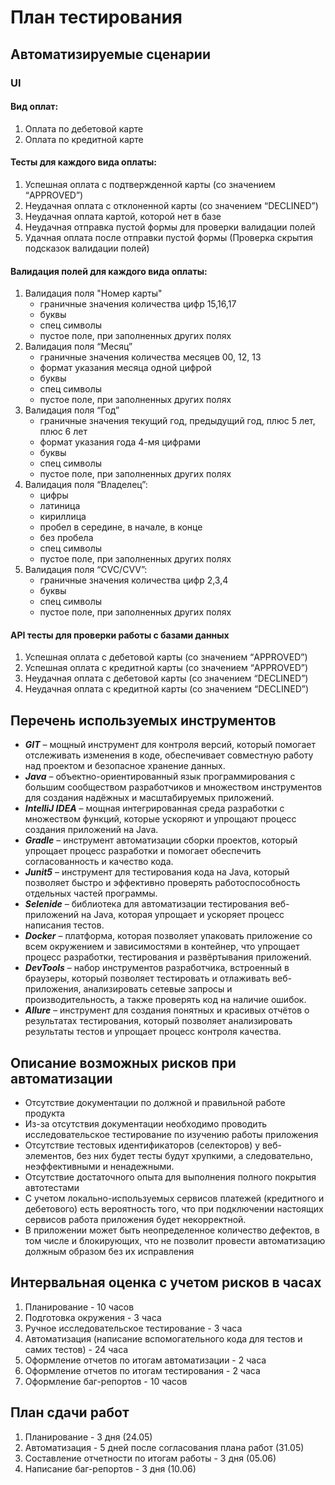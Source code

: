 # План тестирования

## Автоматизируемые сценарии

### UI

#### Вид оплат:

1. Оплата по дебетовой карте
1. Оплата по кредитной карте

#### Тесты для каждого вида оплаты:

1. Успешная оплата с подтвержденной карты (со значением “APPROVED”)
1. Неудачная оплата с отклоненной карты (со значением “DECLINED”)
1. Неудачная оплата картой, которой нет в базе
1. Неудачная отправка пустой формы для проверки валидации полей
1. Удачная оплата после отправки пустой формы (Проверка скрытия подсказок валидации полей)

#### Валидация полей для каждого вида оплаты:

1. Валидация поля "Номер карты"
    - граничные значения количества цифр 15,16,17
    - буквы
    - спец символы
    - пустое поле, при заполненных других полях
1. Валидация поля “Месяц”
    - граничные значения количества месяцев 00, 12, 13
    - формат указания месяца одной цифрой
    - буквы
    - спец символы
    - пустое поле, при заполненных других полях
1. Валидация поля “Год”
    - граничные значения текущий год, предыдущий год, плюс 5 лет, плюс 6 лет
    - формат указания года 4-мя цифрами
    - буквы
    - спец символы
    - пустое поле, при заполненных других полях
1. Валидация поля “Владелец”:
    - цифры
    - латиница
    - кириллица
    - пробел в середине, в начале, в конце
    - без пробела
    - спец символы
    - пустое поле, при заполненных других полях
1. Валидация поля “CVC/CVV”:
    - граничные значения количества цифр 2,3,4
    - буквы
    - спец символы
    - пустое поле, при заполненных других полях

#### API тесты для проверки работы с базами данных

1. Успешная оплата с дебетовой карты (со значением “APPROVED”)
1. Успешная оплата с кредитной карты (со значением “APPROVED”)
1. Неудачная оплата с дебетовой карты (со значением “DECLINED”)
1. Неудачная оплата с кредитной карты (со значением “DECLINED”)

## Перечень используемых инструментов

- ***GIT*** – мощный инструмент для контроля версий, который помогает отслеживать изменения в коде, обеспечивает
  совместную работу над проектом и безопасное хранение данных.
- ***Java*** – объектно-ориентированный язык программирования с большим сообществом разработчиков и множеством
  инструментов для создания надёжных и масштабируемых приложений.
- ***IntelliJ IDEA*** – мощная интегрированная среда разработки с множеством функций, которые ускоряют и упрощают
  процесс создания приложений на Java.
- ***Gradle*** – инструмент автоматизации сборки проектов, который упрощает процесс разработки и помогает обеспечить
  согласованность и качество кода.
- ***Junit5*** – инструмент для тестирования кода на Java, который позволяет быстро и эффективно проверять
  работоспособность отдельных частей программы.
- ***Selenide*** – библиотека для автоматизации тестирования веб-приложений на Java, которая упрощает и ускоряет процесс
  написания тестов.
- ***Docker*** – платформа, которая позволяет упаковать приложение со всем окружением и зависимостями в контейнер, что
  упрощает процесс разработки, тестирования и развёртывания приложений.
- ***DevTools*** – набор инструментов разработчика, встроенный в браузеры, который позволяет тестировать и отлаживать
  веб-приложения, анализировать сетевые запросы и производительность, а также проверять код на наличие ошибок.
- ***Allure*** – инструмент для создания понятных и красивых отчётов о результатах тестирования, который позволяет
  анализировать результаты тестов и упрощает процесс контроля качества.

## Описание возможных рисков при автоматизации

- Отсутствие документации по должной и правильной работе продукта
- Из-за отсутствия документации необходимо проводить исследовательское тестирование по изучению работы приложения
- Отсутствие тестовых идентификаторов (селекторов) у веб-элементов, без них будет тесты будут хрупкими, а следовательно,
  неэффективными и ненадежными.
- Отсутствие достаточного опыта для выполнения полного покрытия автотестами
- С учетом локально-используемых сервисов платежей (кредитного и дебетового) есть вероятность того, что при подключении
  настоящих сервисов работа приложения будет некорректной.
- В приложении может быть неопределенное количество дефектов, в том числе и блокирующих, что не позволит провести
  автоматизацию должным образом без их исправления

## Интервальная оценка с учетом рисков в часах

1. Планирование - 10 часов
1. Подготовка окружения - 3 часа
1. Ручное исследовательское тестирование - 3 часа
1. Автоматизация (написание вспомогательного кода для тестов и самих тестов) - 24 часа
1. Оформление отчетов по итогам автоматизации - 2 часа
1. Оформление отчетов по итогам тестирования - 2 часа
1. Оформление баг-репортов - 10 часов

## План сдачи работ

1. Планирование - 3 дня (24.05)
1. Автоматизация - 5 дней после согласования плана работ (31.05)
1. Составление отчетности по итогам работы - 3 дня (05.06)
1. Написание баг-репортов - 3 дня (10.06)